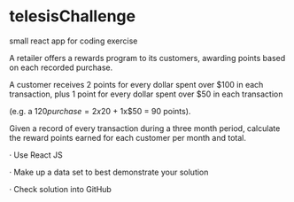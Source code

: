 # telesisChallenge
small react app for coding exercise

A retailer offers a rewards program to its customers, awarding points based on each recorded purchase.

 

A customer receives 2 points for every dollar spent over $100 in each transaction, plus 1 point for every dollar spent over $50 in each transaction

(e.g. a $120 purchase = 2x$20 + 1x$50 = 90 points).

 

Given a record of every transaction during a three month period, calculate the reward points earned for each customer per month and total.

 

·        Use React JS

·        Make up a data set to best demonstrate your solution

·        Check solution into GitHub

